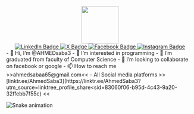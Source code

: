 <div id="header" align="center">
  <img src="https://media.giphy.com/media/M9gbBd9nbDrOTu1Mqx/giphy.gif" width="100"/>
</div>
<div id="badges" align="center">
  <a href="https://www.linkedin.com/in/ahmed-sabaa-347420247/">
    <img src="https://img.shields.io/badge/LinkedIn-blue?style=for-the-badge&logo=linkedin&logoColor=white" alt="LinkedIn Badge"/>
  </a>
    <a href="https://x.com/i/flow/login?redirect_after_login=%2FAhmedSabaa8">
    <img src="https://img.shields.io/badge/twitter-black?style=for-the-badge&logo=X&logoColor=white" alt="X Badge"/>
  </a>
  <a href="https://www.facebook.com/people/Ahmed-Sabaa/pfbid02ic4yhxX2bjqJGsoCXPthqtQsMvgosKFWJgkBopu91i9cJSWURdRNPvwuJbJvPUwol/?mibextid=LQQJ4d">
    <img src="https://img.shields.io/badge/Facebook-blue?style=for-the-badge&logo=facebook&logoColor=white" alt="Facebook Badge"/>
  </a>
    <a href="https://www.instagram.com/accounts/login/?next=%2FAHMED_SABA3%2F&source=omni_redirect">
    <img src="https://img.shields.io/badge/Instagram-red?style=for-the-badge&logo=instagram&logoColor=white" alt="Instagram Badge"/>
  </a>
</div>
- 👋 Hi, I’m @AHMEDsaba3
- 👀 I’m interested in programming
- 🌱 I’m graduated from faculty of Computer Science
- 💞️ I’m looking to collaborate on facebook or google
- 📫 How to reach me >>ahmedsabaa65@gmail.com<<
- All Social media platforms >> [linktr.ee/AhmedSaba3](https://linktr.ee/AhmedSaba3?utm_source=linktree_profile_share&ltsid=83060f06-b95d-4c43-9a20-32ffebb7f55c) <<


![Snake animation](https://github.com/thepiyushmalhotra/thepiyushmalhotra/blob/output/github-contribution-grid-snake.svg)
<!---
AHMEDsaba3/AHMEDsaba3 is a ✨ special ✨ repository because its `README.md` (this file) appears on your GitHub profile.
You can click the Preview link to take a look at your changes.
--->
  
